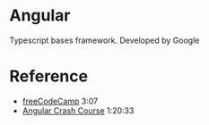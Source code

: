 # Angular

Typescript bases framework. Developed by Google

# Reference

-   [freeCodeCamp](https://www.youtube.com/watch?v=3qBXWUpoPHo) 3:07
-   [Angular Crash Course](https://www.youtube.com/watch?v=3dHNOWTI7H8) 1:20:33
